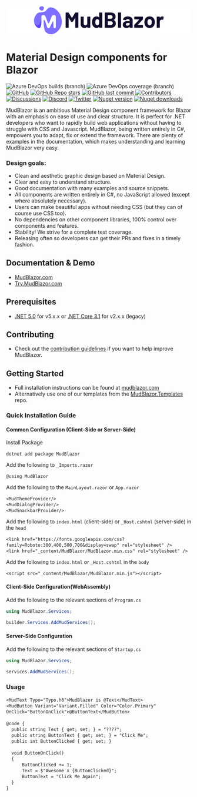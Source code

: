 # ![MudBlazor](content/MudBlazor-GitHub-NoBg.png)
# Material Design components for Blazor
![Azure DevOps builds (branch)](https://img.shields.io/azure-devops/build/gardnet-nu/mudblazor/14/master?label=azure%20pipelines&logo=Azure%20DevOps&style=flat-square)
![Azure DevOps coverage (branch)](https://img.shields.io/azure-devops/coverage/gardnet-nu/MudBlazor/14/dev?style=flat-square&logo=Azure%20DevOps)
[![GitHub](https://img.shields.io/github/license/mudblazor/mudblazor?color=594ae2&logo=github&style=flat-square)](https://github.com/mudblazor/MudBlazor/blob/master/LICENSE)
[![GitHub Repo stars](https://img.shields.io/github/stars/mudblazor/mudblazor?color=594ae2&style=flat-square&logo=github)](https://github.com/mudblazor/MudBlazor/stargazers)
[![GitHub last commit](https://img.shields.io/github/last-commit/mudblazor/mudblazor?color=594ae2&style=flat-square&logo=github)](https://github.com/mudblazor/mudblazor)
[![Contributors](https://img.shields.io/github/contributors/mudblazor/mudblazor?color=594ae2&style=flat-square&logo=github)](https://github.com/mudblazor/mudblazor/graphs/contributors)
[![Discussions](https://img.shields.io/github/discussions/mudblazor/mudblazor?color=594ae2&logo=github&style=flat-square)](https://github.com/mudblazor/mudblazor/discussions)
[![Discord](https://img.shields.io/discord/786656789310865418?color=%237289da&label=Discord&logo=discord&logoColor=%237289da&style=flat-square)](https://discord.gg/mudblazor)
[![Twitter](https://img.shields.io/twitter/follow/MudBlazor?color=1DA1F2&label=Twitter&logo=Twitter&style=flat-square)](https://twitter.com/MudBlazor)
[![Nuget version](https://img.shields.io/nuget/v/MudBlazor?color=ff4081&label=nuget%20version&logo=nuget&style=flat-square)](https://www.nuget.org/packages/MudBlazor/)
[![Nuget downloads](https://img.shields.io/nuget/dt/MudBlazor?color=ff4081&label=nuget%20downloads&logo=nuget&style=flat-square)](https://www.nuget.org/packages/MudBlazor/)

MudBlazor is an ambitious Material Design component framework for Blazor with an emphasis on ease of use and clear structure. It is perfect for .NET developers who want to rapidly build web applications without having to struggle with CSS and Javascript. MudBlazor, being written entirely in C#, empowers you to adapt, fix or extend the framework. There are plenty of examples in the documentation, which makes understanding and learning MudBlazor very easy.
### Design goals:
 - Clean and aesthetic graphic design based on Material Design.
 - Clear and easy to understand structure.
 - Good documentation with many examples and source snippets.
 - All components are written entirely in C#, no JavaScript allowed (except where absolutely necessary).
 - Users can make beautiful apps without needing CSS (but they can of course use CSS too).
 - No dependencies on other component libraries, 100% control over components and features.
 - Stability! We strive for a complete test coverage.
 - Releasing often so developers can get their PRs and fixes in a timely fashion.
## Documentation & Demo
- [MudBlazor.com](https://mudblazor.com)
- [Try.MudBlazor.com](https://try.mudblazor.com/)
## Prerequisites
- [.NET 5.0](https://dotnet.microsoft.com/download/dotnet/5.0) for v5.x.x or [.NET Core 3.1](https://dotnet.microsoft.com/download/dotnet-core/3.1) for v2.x.x (legacy)

## Contributing
- Check out the [contribution guidelines](/CONTRIBUTING.md) if you want to help improve MudBlazor.

## Getting Started
- Full installation instructions can be found at [mudblazor.com](https://mudblazor.com/getting-started/installation)  
- Alternatively use one of our templates from the [MudBlazor.Templates](https://github.com/mudblazor/Templates) repo.
### Quick Installation Guide
#### Common Configuration (Client-Side or Server-Side)
Install Package
```
dotnet add package MudBlazor
```
Add the following to `_Imports.razor`
```razor
@using MudBlazor
```
Add the following to the `MainLayout.razor` or `App.razor`
```razor
<MudThemeProvider/>
<MudDialogProvider/>
<MudSnackbarProvider/>
```
Add the following to `index.html` (client-side) or `_Host.cshtml` (server-side) in the `head`
```razor
<link href="https://fonts.googleapis.com/css?family=Roboto:300,400,500,700&display=swap" rel="stylesheet" />
<link href="_content/MudBlazor/MudBlazor.min.css" rel="stylesheet" />
```
Add the following to `index.html` or `_Host.cshtml` in the `body`
```razor
<script src="_content/MudBlazor/MudBlazor.min.js"></script>
```
#### Client-Side Configuration(WebAssembly)
Add the following to the relevant sections of `Program.cs`
```c#
using MudBlazor.Services;
```
```c#
builder.Services.AddMudServices();
```
#### Server-Side Configuration
Add the following to the relevant sections of `Startup.cs`
```c#
using MudBlazor.Services;
```
```c#
services.AddMudServices();
```
### Usage
```razor
<MudText Typo="Typo.h6">MudBlazor is @Text</MudText>
<MudButton Variant="Variant.Filled" Color="Color.Primary" OnClick="ButtonOnClick">@ButtonText</MudButton>

@code {
  public string Text { get; set; } = "????";
  public string ButtonText { get; set; } = "Click Me";
  public int ButtonClicked { get; set; }

  void ButtonOnClick()
  {
      ButtonClicked += 1;
      Text = $"Awesome x {ButtonClicked}";
      ButtonText = "Click Me Again";
  }
}
```
